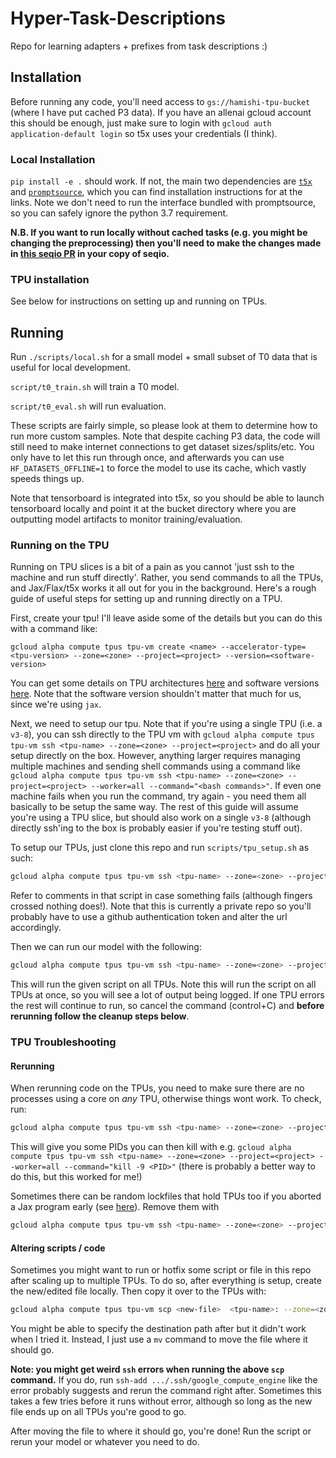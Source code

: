 # Hyper-Task-Descriptions

Repo for learning adapters + prefixes from task descriptions :)

## Installation

Before running any code, you'll need access to `gs://hamishi-tpu-bucket` (where I have put cached P3 data). If you have an allenai gcloud account this should be enough, just make sure to login with `gcloud auth application-default login` so t5x uses your credentials (I think).
### Local Installation

`pip install -e .` should work. If not, the main two dependencies are [`t5x`](https://github.com/google-research/t5x) and [`promptsource`](https://github.com/bigscience-workshop/promptsource), which you can find installation instructions for at the links. Note we don't need to run the interface bundled with promptsource, so you can safely ignore the python 3.7 requirement.

**N.B. If you want to run locally without cached tasks (e.g. you might be changing the preprocessing) then you'll need to make the changes made in [this seqio PR](https://github.com/google/seqio/pull/153) in your copy of seqio.**

### TPU installation

See below for instructions on setting up and running on TPUs.

## Running

Run `./scripts/local.sh` for a small model + small subset of T0 data that is useful for local development.

`script/t0_train.sh` will train a T0 model.

`script/t0_eval.sh` will run evaluation.

These scripts are fairly simple, so please look at them to determine how to run more custom samples. Note that despite caching P3 data, the code will still need to make internet connections to get dataset sizes/splits/etc. You only have to let this run through once, and afterwards you can use `HF_DATASETS_OFFLINE=1` to force the model to use its cache, which vastly speeds things up.

Note that tensorboard is integrated into t5x, so you should be able to launch tensorboard locally and point it at the bucket directory where you are outputting model artifacts to monitor training/evaluation.

### Running on the TPU

Running on TPU slices is a bit of a pain as you cannot 'just ssh to the machine and run stuff directly'. Rather, you send commands to all the TPUs, and Jax/Flax/t5x works it all out for you in the background. Here's a rough guide of useful steps for setting up and running directly on a TPU.

First, create your tpu! I'll leave aside some of the details but you can do this with a command like:
```
gcloud alpha compute tpus tpu-vm create <name> --accelerator-type=<tpu-version> --zone=<zone> --project=<project> --version=<software-version>
```

You can get some details on TPU architectures [here](https://cloud.google.com/tpu/docs/system-architecture-tpu-vm) and software versions [here](https://cloud.google.com/tpu/docs/supported-tpu-versions). Note that the software version shouldn't matter that much for us, since we're using `jax`.

Next, we need to setup our tpu. Note that if you're using a single TPU (i.e. a `v3-8`), you can ssh directly to the TPU vm with `gcloud alpha compute tpus tpu-vm ssh <tpu-name> --zone=<zone> --project=<project>` and do all your setup directly on the box. However, anything larger requires managing multiple machines and sending shell commands using a command like `gcloud alpha compute tpus tpu-vm ssh <tpu-name> --zone=<zone> --project=<project> --worker=all --command="<bash commands>"`. If even one machine fails when you run the command, try again - you need them all basically to be setup the same way. The rest of this guide will assume you're using a TPU slice, but should also work on a single `v3-8` (although directly ssh'ing to the box is probably easier if you're testing stuff out).

To setup our TPUs, just clone this repo and run `scripts/tpu_setup.sh` as such: 
```bash
gcloud alpha compute tpus tpu-vm ssh <tpu-name> --zone=<zone> --project=<project> --worker=all --command="git clone https://github.com/allenai/hyper-task-descriptions.git; ./hyper-task-descriptions/scripts/tpu_setup.sh"
```
Refer to comments in that script in case something fails (although fingers crossed nothing does!). Note that this is currently a private repo so you'll probably have to use a github authentication token and alter the url accordingly.

Then we can run our model with the following:
```bash
gcloud alpha compute tpus tpu-vm ssh <tpu-name> --zone=<zone> --project=<project> --worker=all --command="cd hyper-task-descriptions; ./scripts/<script-name>
```
This will run the given script on all TPUs. Note this will run the script on all TPUs at once, so you will see a lot of output being logged. If one TPU errors the rest will continue to run, so cancel the command (control+C) and **before rerunning follow the cleanup steps below**.

### TPU Troubleshooting

#### Rerunning

When rerunning code on the TPUs, you need to make sure there are no processes using a core on *any* TPU, otherwise things wont work. To check, run:
```bash
gcloud alpha compute tpus tpu-vm ssh <tpu-name> --zone=<zone> --project=<project> --worker=all --command="sudo lsof -w /dev/accel0"
```
This will give you some PIDs you can then kill with e.g. ```gcloud alpha compute tpus tpu-vm ssh <tpu-name> --zone=<zone> --project=<project> --worker=all --command="kill -9 <PID>"``` (there is probably a better way to do this, but this worked for me!)

Sometimes there can be random lockfiles that hold TPUs too if you aborted a Jax program early (see [here](https://github.com/google/jax/issues/10192)). Remove them with 
```bash
gcloud alpha compute tpus tpu-vm ssh <tpu-name> --zone=<zone> --project=<project> --worker=all --command="sudo rm -f /tmp/libtpu_lockfile; sudo rm -rf /tmp/tpu_logs"
```
#### Altering scripts / code

Sometimes you might want to run or hotfix some script or file in this repo after scaling up to multiple TPUs. To do so, after everything is setup, create the new/edited file locally. Then copy it over to the TPUs with:
```bash
gcloud alpha compute tpus tpu-vm scp <new-file>  <tpu-name>: --zone=<zone> --project=<project> --worker=all
```
You might be able to specify the destination path after <tpu-name> but it didn't work when I tried it. Instead, I just use a `mv` command to move the file where it should go.

**Note: you might get weird `ssh` errors when running the above `scp` command.** If you do, run `ssh-add .../.ssh/google_compute_engine` like the error probably suggests and rerun the command right after. Sometimes this takes a few tries before it runs without error, although so long as the new file ends up on all TPUs you're good to go.

After moving the file to where it should go, you're done! Run the script or rerun your model or whatever you need to do.
